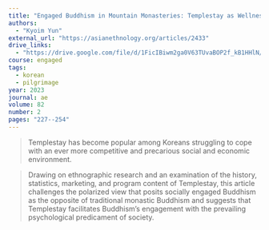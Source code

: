 ```yaml
---
title: "Engaged Buddhism in Mountain Monasteries: Templestay as Wellness Tourism in South Korea"
authors:
  - "Kyoim Yun"
external_url: "https://asianethnology.org/articles/2433"
drive_links:
  - "https://drive.google.com/file/d/1FicIBiwm2ga0V63TUvaBOP2f_kB1HHlN/view?usp=drivesdk"
course: engaged
tags:
  - korean
  - pilgrimage
year: 2023
journal: ae
volume: 82
number: 2
pages: "227--254"
---
```


> Templestay has become popular among Koreans struggling to cope with an ever more competitive and precarious social and economic environment.

> Drawing on ethnographic research and an examination of the history, statistics, marketing, and program content of Templestay, this article challenges the polarized view that posits socially engaged Buddhism as the opposite of traditional monastic Buddhism and suggests that Templestay facilitates Buddhism’s engagement with the prevailing psychological predicament of society.
